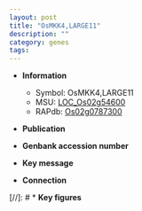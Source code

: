 ```yaml
---
layout: post
title: "OsMKK4,LARGE11"
description: ""
category: genes
tags: 
---
```


* **Information**  
    + Symbol: OsMKK4,LARGE11  
    + MSU: [LOC_Os02g54600](http://rice.uga.edu/cgi-bin/ORF_infopage.cgi?orf=LOC_Os02g54600)  
    + RAPdb: [Os02g0787300](http://rapdb.dna.affrc.go.jp/viewer/gbrowse_details/irgsp1?name=Os02g0787300)  

* **Publication**  

* **Genbank accession number**  

* **Key message**  

* **Connection**  

[//]: # * **Key figures**  


